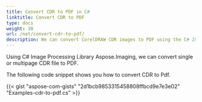 ```yaml
---
title: Convert CDR to PDF in C#
linktitle: Convert CDR to PDF
type: docs
weight: 30
url: /net/convert-cdr-to-pdf/
description: We can convert CorelDRAW CDR images to PDF using the C# Image Processing Library.
---
```


Using C# Image Processing Library Aspose.Imaging, we can convert single or multipage CDR file to PDF.

The following code snippet shows you how to convert CDR to Pdf.

{{< gist "aspose-com-gists" "2d1bcb9853315458808ffbcd9e7e3e02" "Examples-cdr-to-pdf.cs" >}}

